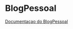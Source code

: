 # BlogPessoal


[Documentaçao do BlogPessoal](https://paulafigueiredo.github.io/Documentacao-Blog/)
